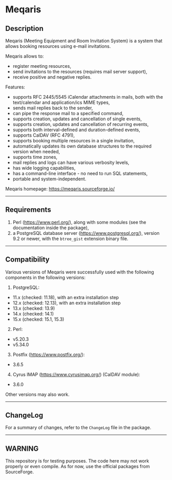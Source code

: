 # Meqaris #

## Description ##

Meqaris (Meeting Equipment and Room Invitation System) is a system that allows booking resources using e-mail invitations.

Meqaris allows to:

-   register meeting resources,
-   send invitations to the resources (requires mail server support),
-   receive positive and negative replies.

Features:

-   supports RFC 2445/5545 iCalendar attachments in mails, both with the text/calendar and application/ics MIME types,
-   sends mail replies back to the sender,
-   can pipe the response mail to a specified command,
-   supports creation, updates and cancellation of single events,
-   supports creation, updates and cancellation of recurring events,
-   supports both interval-defined and duration-defined events,
-   supports CalDAV (RFC 4791),
-   supports booking multiple resources in a single invitation,
-   automatically updates its own database structures to the required version when needed,
-   supports time zones,
-   mail replies and logs can have various verbosity levels,
-   has wide logging capabilities,
-   has a command-line interface - no need to run SQL statements,
-   portable and system-independent.

Meqaris homepage: <https://meqaris.sourceforge.io/>

----------------------------------------------------------------

## Requirements ##

1.  Perl (<https://www.perl.org/>), along with some modules (see the documentation inside the package),
2.  a PostgreSQL database server (<https://www.postgresql.org/>), version 9.2 or newer, with the `btree_gist` extension binary file.

----------------------------------------------------------------

## Compatibility ##

Various versions of Meqaris were successfully used with the following components in the following versions:

1.  PostgreSQL:
-   11.x (checked: 11.18), with an extra installation step
-   12.x (checked: 12.13), with an extra installation step
-   13.x (checked: 13.9)
-   14.x (checked: 14.1)
-   15.x (checked: 15.1, 15.3)

2.  Perl:
-   v5.20.3
-   v5.34.0

3.  Postfix (<https://www.postfix.org/>):
-   3.6.5

4.  Cyrus IMAP (<https://www.cyrusimap.org/>) (CalDAV module):
-   3.6.0

Other versions may also work.

----------------------------------------------------------------

## ChangeLog ##

For a summary of changes, refer to the `ChangeLog` file in the package.

----------------------------------------------------------------

## WARNING ##

This repository is for testing purposes.
The code here may not work properly or even compile.
As for now, use the official packages from SourceForge.
